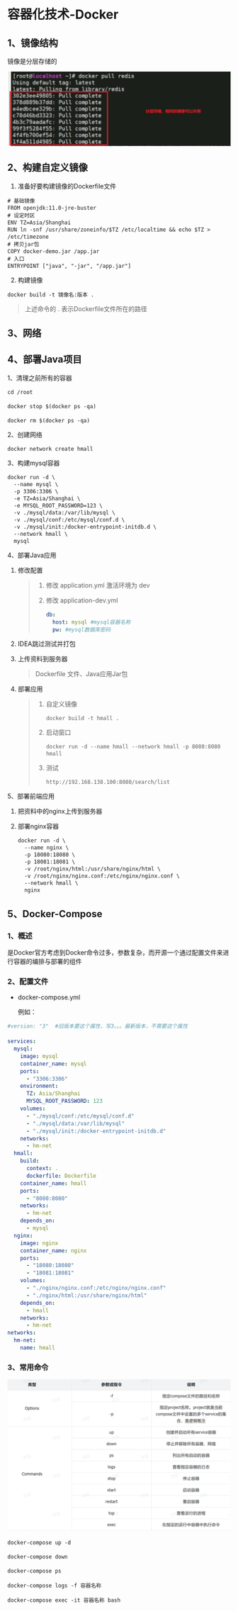 # 容器化技术-Docker

## 1、镜像结构

镜像是分层存储的

![1728870643840](assets/1728870643840.png)



## 2、构建自定义镜像

1. 准备好要构建镜像的Dockerfile文件

```shell
# 基础镜像
FROM openjdk:11.0-jre-buster
# 设定时区
ENV TZ=Asia/Shanghai
RUN ln -snf /usr/share/zoneinfo/$TZ /etc/localtime && echo $TZ > /etc/timezone
# 拷贝jar包
COPY docker-demo.jar /app.jar
# 入口
ENTRYPOINT ["java", "-jar", "/app.jar"]
```



2. 构建镜像

```shell
docker build -t 镜像名:版本 .
```

> 上述命令的 . 表示Dockerfile文件所在的路径



## 3、网络



## 4、部署Java项目

1、清理之前所有的容器

```shell
cd /root

docker stop $(docker ps -qa)

docker rm $(docker ps -qa)
```



2、创建网络

```shell
docker network create hmall
```



3、构建mysql容器

```shell
docker run -d \
  --name mysql \
  -p 3306:3306 \
  -e TZ=Asia/Shanghai \
  -e MYSQL_ROOT_PASSWORD=123 \
  -v ./mysql/data:/var/lib/mysql \
  -v ./mysql/conf:/etc/mysql/conf.d \
  -v ./mysql/init:/docker-entrypoint-initdb.d \
  --network hmall \
  mysql
```



4、部署Java应用

1. 修改配置

   > 1. 修改 application.yml 激活环境为 dev
   >
   > 2. 修改 application-dev.yml
   >
   >    ```yml
   >    db:
   >      host: mysql #mysql容器名称
   >      pw: #mysql数据库密码
   >    ```

2. IDEA跳过测试并打包

3. 上传资料到服务器

   > Dockerfile 文件、Java应用Jar包

4. 部署应用

   > 1. 自定义镜像
   >
   >    ```shell
   >    docker build -t hmall .
   >    ```
   >
   > 2. 启动窗口
   >
   >    ```shell
   >    docker run -d --name hmall --network hmall -p 8080:8080 hmall
   >    ```
   >
   > 3. 测试
   >
   >    ```shell
   >    http://192.168.138.100:8080/search/list
   >    ```



5、部署前端应用

1. 把资料中的nginx上传到服务器

2. 部署nginx容器

   ```shell
   docker run -d \
     --name nginx \
     -p 18080:18080 \
     -p 18081:18081 \
     -v /root/nginx/html:/usr/share/nginx/html \
     -v /root/nginx/nginx.conf:/etc/nginx/nginx.conf \
     --network hmall \
     nginx
   ```

   

## 5、Docker-Compose

### 1、概述

​	是Docker官方考虑到Docker命令过多，参数复杂，而开源一个通过配置文件来进行容器的编排与部署的组件



### 2、配置文件

- docker-compose.yml

  例如：

```yml
#version: "3"  #旧版本要这个属性，写3。。。最新版本，不需要这个属性

services:
  mysql:
    image: mysql
    container_name: mysql
    ports:
      - "3306:3306"
    environment:
      TZ: Asia/Shanghai
      MYSQL_ROOT_PASSWORD: 123
    volumes:
      - "./mysql/conf:/etc/mysql/conf.d"
      - "./mysql/data:/var/lib/mysql"
      - "./mysql/init:/docker-entrypoint-initdb.d"
    networks:
      - hm-net
  hmall:
    build:
      context: .
      dockerfile: Dockerfile
    container_name: hmall
    ports:
      - "8080:8080"
    networks:
      - hm-net
    depends_on:
      - mysql
  nginx:
    image: nginx
    container_name: nginx
    ports:
      - "18080:18080"
      - "18081:18081"
    volumes:
      - "./nginx/nginx.conf:/etc/nginx/nginx.conf"
      - "./nginx/html:/usr/share/nginx/html"
    depends_on:
      - hmall
    networks:
      - hm-net
networks:
  hm-net:
    name: hmall
```



### 3、常用命令

![1728878867243](assets/1728878867243.png)



```shell
docker-compose up -d

docker-compose down

docker-compose ps

docker-compose logs -f 容器名称

docker-compose exec -it 容器名称 bash
```







